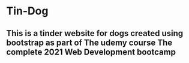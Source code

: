 # Tin-Dog

## This is a tinder website for dogs created using bootstrap as part of The udemy course The complete 2021 Web Development bootcamp



